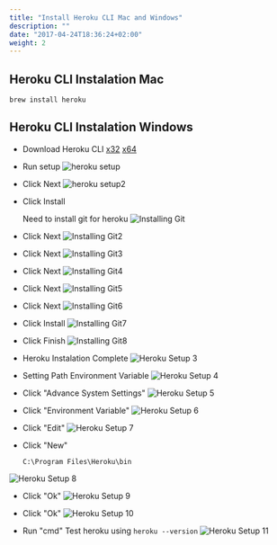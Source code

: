 ```yaml
---
title: "Install Heroku CLI Mac and Windows"
description: ""
date: "2017-04-24T18:36:24+02:00"
weight: 2
---
```


## Heroku CLI Instalation Mac

  	brew install heroku

## Heroku CLI Instalation Windows

- Download Heroku CLI [x32](https://cli-assets.heroku.com/branches/v6/heroku-windows-386.exe) [x64](https://cli-assets.heroku.com/branches/v6/heroku-windows-amd64.exe)

- Run setup
![heroku setup](/coding-guidelines/development-and-uat/heroku-setup.png)

- Click Next
![heroku setup2](/coding-guidelines/development-and-uat/heroku-setup2.png)

- Click Install

  Need to install git for heroku
![Installing Git](/coding-guidelines/development-and-uat/installing-git.png)

- Click Next
![Installing Git2](/coding-guidelines/development-and-uat/installing-git2.png)

- Click Next
![Installing Git3](/coding-guidelines/development-and-uat/installing-git3.png)

- Click Next
![Installing Git4](/coding-guidelines/development-and-uat/installing-git4.png)

- Click Next
![Installing Git5](/coding-guidelines/development-and-uat/installing-git5.png)

- Click Next
![Installing Git6](/coding-guidelines/development-and-uat/installing-git6.png)

- Click Install
![Installing Git7](/coding-guidelines/development-and-uat/installing-git7.png)

- Click Finish
![Installing Git8](/coding-guidelines/development-and-uat/installing-git8.png)

- Heroku Instalation Complete
![Heroku Setup 3](/coding-guidelines/development-and-uat/heroku-setup3.png)

- Setting Path Environment Variable
![Heroku Setup 4](/coding-guidelines/development-and-uat/heroku-setup4.png)

- Click "Advance System Settings"
![Heroku Setup 5](/coding-guidelines/development-and-uat/heroku-setup5.png)

- Click "Environment Variable"
![Heroku Setup 6](/coding-guidelines/development-and-uat/heroku-setup6.png)

- Click "Edit"
![Heroku Setup 7](/coding-guidelines/development-and-uat/heroku-setup7.png)

- Click "New"

  	`C:\Program Files\Heroku\bin`

![Heroku Setup 8](/coding-guidelines/development-and-uat/heroku-setup8.png)

- Click "Ok"
![Heroku Setup 9](/coding-guidelines/development-and-uat/heroku-setup9.png)

- Click "Ok"
![Heroku Setup 10](/coding-guidelines/development-and-uat/heroku-setup10.png)

- Run "cmd"
  Test heroku using `heroku --version`
![Heroku Setup 11](/coding-guidelines/development-and-uat/heroku-setup11.png)